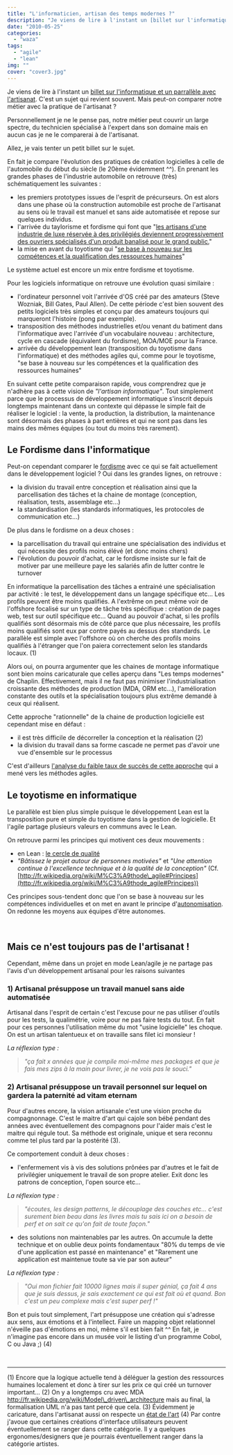 ```yaml
---
title: "L'informaticien, artisan des temps modernes ?"
description: "Je viens de lire à l'instant un [billet sur l'informatique et un parrallèle avec l'artisanat](http://blog.loof.fr/2009/11/travailler-plus-pour-des-pru..."
date: "2010-05-25"
categories: 
  - "waza"
tags: 
  - "agile"
  - "lean"
img: ""
cover: "cover3.jpg"
---
```


Je viens de lire à l'instant un [billet sur l'informatique et un parrallèle avec l'artisanat](http://blog.loof.fr/2009/11/travailler-plus-pour-des-prunes.html). C'est un sujet qui revient souvent. Mais peut-on comparer notre métier avec la pratique de l'artisanat ?

Personnellement je ne le pense pas, notre métier peut couvrir un large spectre, du technicien spécialisé à l'expert dans son domaine mais en aucun cas je ne le comparerai à de l'artisanat.

Allez, je vais tenter un petit billet sur le sujet.

En fait je compare l'évolution des pratiques de création logicielles à celle de l'automobile du début du siècle (le 20ème évidemment ^^). En prenant les grandes phases de l'industrie automobile on retrouve (très) schématiquement les suivantes :

- les premiers prototypes issues de l'esprit de précurseurs. On est alors dans une phase où la construction automobile est proche de l'artisanat au sens où le travail est manuel et sans aide automatisée et repose sur quelques individus.
- l'arrivée du taylorisme et fordisme qui font que "[les artisans d'une industrie de luxe réservée à des privilégiés deviennent progressivement des ouvriers spécialisés d'un produit banalisé pour le grand public.](http://fr.wikipedia.org/wiki/Histoire_de_l%27automobile#Taylorisme "Taylorisme sur wikipedia")"
- la mise en avant du toyotisme qui "[se base à nouveau sur les compétences et la qualification des ressources humaines](http://fr.wikipedia.org/wiki/Toyotisme "Toyotisme sur wikipedia")"

Le système actuel est encore un mix entre fordisme et toyotisme.

Pour les logiciels informatique on retrouve une évolution quasi similaire :

- l'ordinateur personnel voit l'arrivée d'OS créé par des amateurs (Steve Wozniak, Bill Gates, Paul Allen). De cette période c'est bien souvent des petits logiciels très simples et conçu par des amateurs toujours qui marqueront l'histoire (pong par exemple).
- transposition des méthodes industrielles et/ou venant du batiment dans l'informatique avec l'arrivée d'un vocabulaire nouveau : architecture, cycle en cascade (équivalent du fordisme), MOA/MOE pour la France.
- arrivée du développement lean (transposition du toyotisme dans l'informatique) et des méthodes agiles qui, comme pour le toyotisme, "se base à nouveau sur les compétences et la qualification des ressources humaines"

En suivant cette petite comparaison rapide, vous comprendrez que je n'adhère pas à cette vision de _"l'artisan informatique"_. Tout simplement parce que le processus de développement informatique s'inscrit depuis longtemps maintenant dans un contexte qui dépasse le simple fait de réaliser le logiciel : la vente, la production, la distribution, la maintenance sont désormais des phases à part entières et qui ne sont pas dans les mains des mêmes équipes (ou tout du moins très rarement).

## Le Fordisme dans l'informatique

Peut-on cependant comparer le [fordisme](http://fr.wikipedia.org/wiki/Fordisme "Fordisme") avec ce qui se fait actuellement dans le développement logiciel ? Oui dans les grandes lignes, on retrouve :

- la division du travail entre conception et réalisation ainsi que la parcellisation des tâches et la chaine de montage (conception, réalisation, tests, assemblage etc...)
- la standardisation (les standards informatiques, les protocoles de communication etc...)

De plus dans le fordisme on a deux choses :

- la parcellisation du travail qui entraine une spécialisation des individus et qui nécessite des profils moins élévé (et donc moins chers)
- l'évolution du pouvoir d'achat, car le fordisme insiste sur le fait de motiver par une meilleure paye les salariés afin de lutter contre le turnover

En informatique la parcellisation des tâches a entrainé une spécialisation par activité : le test, le développement dans un langage spécifique etc... Les profils peuvent être moins qualifiés. A l'extrême on peut même voir de l'offshore focalisé sur un type de tâche très spécifique : création de pages web, test sur outil spécifique etc... Quand au pouvoir d'achat, si les profils qualifiés sont désormais mis de côté parce que plus nécessaire, les profils moins qualifiés sont eux par contre payés au dessus des standards. Le parallèle est simple avec l'offshore où on cherche des profils moins qualifiés à l'étranger que l'on paiera correctement selon les standards locaux. (1)

Alors oui, on pourra argumenter que les chaines de montage informatique sont bien moins caricaturale que celles aperçu dans "Les temps modernes" de Chaplin. Effectivement, mais il ne faut pas minimiser l'industrialisation croissante des méthodes de production (MDA, ORM etc...), l'amélioration constante des outils et la spécialisation toujours plus extrême demandé à ceux qui réalisent.

Cette approche "rationnelle" de la chaine de production logicielle est cependant mise en défaut :

- il est très difficile de décorreller la conception et la réalisation (2)
- la division du travail dans sa forme cascade ne permet pas d'avoir une vue d'ensemble sur le processus

C'est d'ailleurs [l'analyse du faible taux de succès de cette approche](http://www.projectsmart.co.uk/docs/chaos-report.pdf) qui a mené vers les méthodes agiles.

## Le toyotisme en informatique

Le parallèle est bien plus simple puisque le développement Lean est la transposition pure et simple du toyotisme dans la gestion de logicielle. Et l'agile partage plusieurs valeurs en communs avec le Lean.

On retrouve parmi les principes qui motivent ces deux mouvements :

- en Lean : [le cercle de qualité](http://fr.wikipedia.org/wiki/Cercle_de_qualit%C3%A9 "Le cercle de qualité")
- _"Bâtissez le projet autour de personnes motivées"_ et _"Une attention continue à l'excellence technique et à la qualité de la conception"_ (Cf. [http://fr.wikipedia.org/wiki/M%C3%A9thode\_agile#Principes](http://fr.wikipedia.org/wiki/M%C3%A9thode_agile#Principes))

Ces principes sous-tendent donc que l'on se base à nouveau sur les compétences individuelles et on met en avant le principe d'[autonomisation](http://fr.wiktionary.org/wiki/autonomisation "autonomisation "). On redonne les moyens aux équipes d'être autonomes.

 

## Mais ce n'est toujours pas de l'artisanat !

Cependant, même dans un projet en mode Lean/agile je ne partage pas l'avis d'un développement artisanal pour les raisons suivantes

### 1) Artisanal présuppose un travail manuel sans aide automatisée

Artisanal dans l'esprit de certain c'est l'excuse pour ne pas utiliser d'outils pour les tests, la qualimétrie, voire pour ne pas faire tests du tout. En fait pour ces personnes l'utilisation même du mot "usine logicielle" les choque. On est un artisan talentueux et on travaille sans filet ici monsieur !

_La réflexion type :_

> _"ça fait x années que je compile moi-même mes packages et que je fais mes zips à la main pour livrer, je ne vois pas le souci."_

### 2) Artisanal présuppose un travail personnel sur lequel on gardera la paternité ad vitam eternam

Pour d'autres encore, la vision artisanale c'est une vision proche du compagnonnage. C'est le maitre d'art qui cajole son bébé pendant des années avec éventuellement des compagnons pour l'aider mais c'est le maitre qui régule tout. Sa méthode est originale, unique et sera reconnu comme tel plus tard par la postérité (3).

Ce comportement conduit à deux choses :

- l'enfermement vis à vis des solutions prônées par d'autres et le fait de privilégier uniquement le travail de son propre atelier. Exit donc les patrons de conception, l'open source etc...

_La réflexion type :_

> _"écoutes, les design patterns, le découplage des couches etc... c'est surement bien beau dans les livres mais tu sais ici on a besoin de perf et on sait ce qu'on fait de toute façon."_

- des solutions non maintenables par les autres. On accumule la dette technique et on oublie deux points fondamentaux "80% du temps de vie d'une application est passé en maintenance" et "Rarement une application est maintenue toute sa vie par son auteur"

_La réflexion type :_

> _"Oui mon fichier fait 10000 lignes mais il super génial, ça fait 4 ans que je suis dessus, je sais exactement ce qui est fait où et quand. Bon c'est un peu complexe mais c'est super perf !"_

Bon et puis tout simplement, l'art présuppose une création qui s'adresse aux sens, aux émotions et à l'intellect. Faire un mapping objet relationnel n'éveille pas d'émotions en moi, même s'il est bien fait ^^ En fait, je n'imagine pas encore dans un musée voir le listing d'un programme Cobol, C ou Java ;) (4)

 

* * *

(1) Encore que la logique actuelle tend à déléguer la gestion des ressources humaines localement et donc à tirer sur les prix ce qui créé un turnover important... (2) On y a longtemps cru avec MDA http://fr.wikipedia.org/wiki/Model\_driven\_architecture mais au final, la formalisation UML n'a pas tant percé que cela. (3) Évidemment je caricature, dans l'artisanat aussi on respecte un [état de l'art](http://fr.wikipedia.org/wiki/%C3%89tat_de_l%27art "Etat de l'art") (4) Par contre j'avoue que certaines créations d'interface utilisateurs peuvent éventuellement se ranger dans cette catégorie. Il y a quelques ergonomes/designers que je pourrais éventuellement ranger dans la catégorie artistes.
